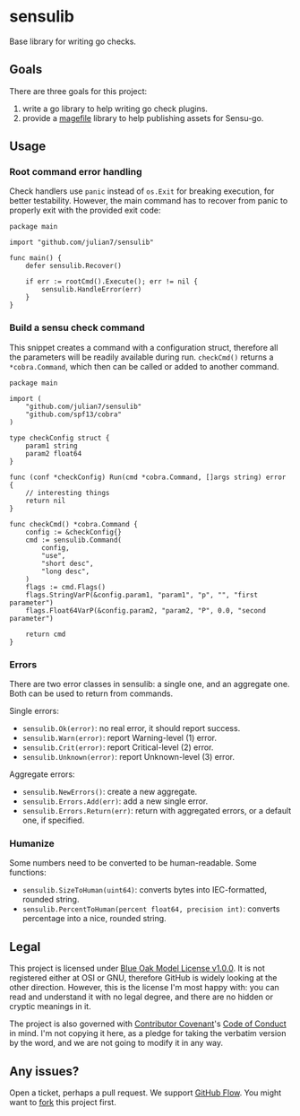 # sensulib

Base library for writing go checks.

## Goals

There are three goals for this project:

1. write a go library to help writing go check plugins.
2. provide a [magefile](https://magefile.org/) library to help publishing assets for Sensu-go.

## Usage

### Root command error handling

Check handlers use `panic` instead of `os.Exit` for breaking execution, for better testability. However, the main command has to recover from panic to properly exit with the provided exit code:

```golang
package main

import "github.com/julian7/sensulib"

func main() {
    defer sensulib.Recover()

    if err := rootCmd().Execute(); err != nil {
        sensulib.HandleError(err)
    }
}
```

### Build a sensu check command

This snippet creates a command with a configuration struct, therefore all the parameters will be readily available during run. `checkCmd()` returns a `*cobra.Command`, which then can be called or added to another command.

```golang
package main

import (
    "github.com/julian7/sensulib"
    "github.com/spf13/cobra"
)

type checkConfig struct {
    param1 string
    param2 float64
}

func (conf *checkConfig) Run(cmd *cobra.Command, []args string) error {
    // interesting things
    return nil
}

func checkCmd() *cobra.Command {
    config := &checkConfig{}
    cmd := sensulib.Command(
        config,
        "use",
        "short desc",
        "long desc",
    )
    flags := cmd.Flags()
    flags.StringVarP(&config.param1, "param1", "p", "", "first parameter")
    flags.Float64VarP(&config.param2, "param2, "P", 0.0, "second parameter")

    return cmd
}
```

### Errors

There are two error classes in sensulib: a single one, and an aggregate one. Both can be used to return from commands.

Single errors:

- `sensulib.Ok(error)`: no real error, it should report success.
- `sensulib.Warn(error)`: report Warning-level (1) error.
- `sensulib.Crit(error)`: report Critical-level (2) error.
- `sensulib.Unknown(error)`: report Unknown-level (3) error.

Aggregate errors:

- `sensulib.NewErrors()`: create a new aggregate.
- `sensulib.Errors.Add(err)`: add a new single error.
- `sensulib.Errors.Return(err)`: return with aggregated errors, or a default one, if specified.

### Humanize

Some numbers need to be converted to be human-readable. Some functions:

- `sensulib.SizeToHuman(uint64)`: converts bytes into IEC-formatted, rounded string.
- `sensulib.PercentToHuman(percent float64, precision int)`: converts percentage into a nice, rounded string.

## Legal

This project is licensed under [Blue Oak Model License v1.0.0](https://blueoakcouncil.org/license/1.0.0). It is not registered either at OSI or GNU, therefore GitHub is widely looking at the other direction. However, this is the license I'm most happy with: you can read and understand it with no legal degree, and there are no hidden or cryptic meanings in it.

The project is also governed with [Contributor Covenant](https://contributor-covenant.org/)'s [Code of Conduct](https://www.contributor-covenant.org/version/1/4/) in mind. I'm not copying it here, as a pledge for taking the verbatim version by the word, and we are not going to modify it in any way.

## Any issues?

Open a ticket, perhaps a pull request. We support [GitHub Flow](https://guides.github.com/introduction/flow/). You might want to [fork](https://guides.github.com/activities/forking/) this project first.

